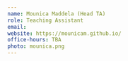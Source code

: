 ```yaml
---
name: Mounica Maddela (Head TA)
role: Teaching Assistant
email: 
website: https://mounicam.github.io/
office-hours: TBA
photo: mounica.png
---
```

